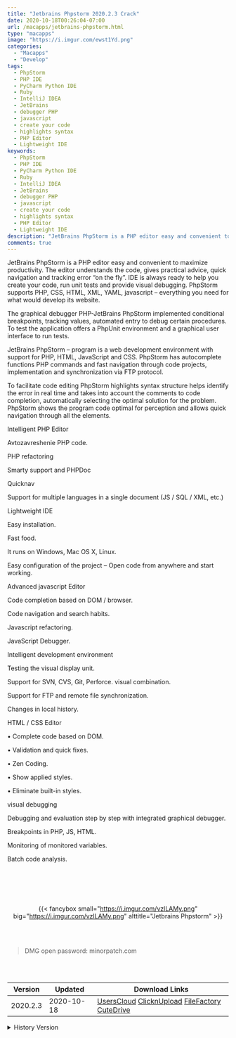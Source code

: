 ```yaml
---
title: "Jetbrains Phpstorm 2020.2.3 Crack"
date: 2020-10-18T00:26:04-07:00
url: /macapps/jetbrains-phpstorm.html
type: "macapps"
image: "https://i.imgur.com/ewst1Yd.png"
categories:
  - "Macapps"
  - "Develop"
tags:
  - PhpStorm
  - PHP IDE
  - PyCharm Python IDE
  - Ruby
  - IntelliJ IDEA
  - JetBrains
  - debugger PHP
  - javascript
  - create your code
  - highlights syntax
  - PHP Editor
  - Lightweight IDE
keywords:
  - PhpStorm
  - PHP IDE
  - PyCharm Python IDE
  - Ruby
  - IntelliJ IDEA
  - JetBrains
  - debugger PHP
  - javascript
  - create your code
  - highlights syntax
  - PHP Editor
  - Lightweight IDE
description: "JetBrains PhpStorm is a PHP editor easy and convenient to maximize productivity. The editor understands the code, gives practical advice, quick navigation and tracking error on the fly"
comments: true
---
```


JetBrains PhpStorm is a PHP editor easy and convenient to maximize productivity. The editor understands the code, gives practical advice, quick navigation and tracking error “on the fly”. IDE is always ready to help you create your code, run unit tests and provide visual debugging. PhpStorm supports PHP, CSS, HTML, XML, YAML, javascript – everything you need for what would develop its website.

The graphical debugger PHP-JetBrains PhpStorm implemented conditional breakpoints, tracking values, automated entry to debug certain procedures. To test the application offers a PhpUnit environment and a graphical user interface to run tests.

JetBrains PhpStorm – program is a web development environment with support for PHP, HTML, JavaScript and CSS. PhpStorm has autocomplete functions PHP commands and fast navigation through code projects, implementation and synchronization via FTP protocol.

To facilitate code editing PhpStorm highlights syntax structure helps identify the error in real time and takes into account the comments to code completion, automatically selecting the optimal solution for the problem. PhpStorm shows the program code optimal for perception and allows quick navigation through all the elements.

Intelligent PHP Editor

Avtozavreshenie PHP code.

PHP refactoring

Smarty support and PHPDoc

Quicknav

Support for multiple languages ​​in a single document (JS / SQL / XML, etc.)

Lightweight IDE



Easy installation.

Fast food.

It runs on Windows, Mac OS X, Linux.

Easy configuration of the project – Open code from anywhere and start working.

Advanced javascript Editor



Code completion based on DOM / browser.

Code navigation and search habits.

Javascript refactoring.

JavaScript Debugger.

Intelligent development environment



Testing the visual display unit.

Support for SVN, CVS, Git, Perforce. visual combination.

Support for FTP and remote file synchronization.

Changes in local history.

HTML / CSS Editor



• Complete code based on DOM.

• Validation and quick fixes.

• Zen Coding.

• Show applied styles.

• Eliminate built-in styles.

visual debugging


Debugging and evaluation step by step with integrated graphical debugger.

Breakpoints in PHP, JS, HTML.

Monitoring of monitored variables.

Batch code analysis.

<br/>
<br/>
<script async src="https://pagead2.googlesyndication.com/pagead/js/adsbygoogle.js"></script>
<ins class="adsbygoogle"
     style="display:block; text-align:center;"
     data-ad-layout="in-article"
     data-ad-format="fluid"
     data-ad-client="ca-pub-8746275014476192"
     data-ad-slot="5144997159"></ins>
<script>
     (adsbygoogle = window.adsbygoogle || []).push({});
</script>
<br/>
<br/>


<center>

{{< fancybox small="https://i.imgur.com/vzlLAMy.png" big="https://i.imgur.com/vzlLAMy.png" alttitle="Jetbrains Phpstorm" >}}

</center>

<br/>
<br/>


> DMG open password: minorpatch.com

<br/>

<br/>
<div id="history_version" class="history_version">

| Version | Updated | Download Links |
| ---- | ---- | ---- |
| 2020.2.3 | 2020-10-18 | [UsersCloud](https://ouo.io/WKJOnaZ)   [ClicknUpload](https://ouo.io/CDLX6E)   [FileFactory](https://ouo.io/PkkEki)   [CuteDrive](https://ouo.io/61m983) |
<details>
<summary>History Version</summary>

| Version | Updated | Download Links |
| ---- | ---- | ---- |
| 2020.2.2 | 2020-09-27 | [UsersCloud](https://ouo.io/hGOiyV)   [ClicknUpload](https://ouo.io/1w5HBx)   [FileFactory](https://ouo.io/i5vWogA)   [CuteDrive](https://ouo.io/wOYLq4) |
| 2020.1.3 | 2020-07-26 | [UsersCloud](https://ouo.io/BacazC)   [ClicknUpload](https://ouo.io/mavVFXg)   [FileFactory](https://ouo.io/B8xCPEs)   [CuteDrive](https://ouo.io/rWhqXv) |
</details>

</div>
